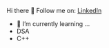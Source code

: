 Hi there 👋
Follow me on:
[LinkedIn](https://www.linkedin.com/in/dhanush-s-27a495322)


- 🌱 I’m currently learning ...
- DSA
- C++
